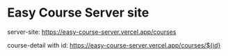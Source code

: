 # Easy Course Server site

server-site: https://easy-course-server.vercel.app/courses

course-detail with id: https://easy-course-server.vercel.app/courses/${id}
